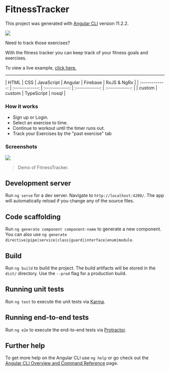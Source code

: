 # FitnessTracker

This project was generated with [Angular CLI](https://github.com/angular/angular-cli) version 11.2.2.

![](https://cdn-icons-png.flaticon.com/512/2964/2964514.png)

Need to track those exercises?

With the fitness tracker you can keep track of your fitness goals and exercises.

To view a live example, [click here.](https://ng-fitness-tracker-28acd.web.app/ "click here.")


------------

|   HTML | CSS | JavaScript  | Angular | Firebase | RxJS & NgRx |
| :------------: | :------------: | :------------: | :------------: | :------------: |
|  custom | custom  | TypeScript  | nosql |


### How it works

- Sign up or Login.
- Select an exercise to time.
- Continue to workout until the timer runs out.
- Track your Exercises by the "past exercise" tab

### Screenshots


![](https://media.giphy.com/media/hGDXkaDxXkgd3mx2z6/giphy.gif)

> Demo of FitnessTracker.

## Development server

Run `ng serve` for a dev server. Navigate to `http://localhost:4200/`. The app will automatically reload if you change any of the source files.

## Code scaffolding

Run `ng generate component component-name` to generate a new component. You can also use `ng generate directive|pipe|service|class|guard|interface|enum|module`.

## Build

Run `ng build` to build the project. The build artifacts will be stored in the `dist/` directory. Use the `--prod` flag for a production build.

## Running unit tests

Run `ng test` to execute the unit tests via [Karma](https://karma-runner.github.io).

## Running end-to-end tests

Run `ng e2e` to execute the end-to-end tests via [Protractor](http://www.protractortest.org/).

## Further help

To get more help on the Angular CLI use `ng help` or go check out the [Angular CLI Overview and Command Reference](https://angular.io/cli) page.





